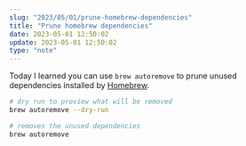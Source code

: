 ```yaml
---
slug: "2023/05/01/prune-homebrew-dependencies"
title: "Prune homebrew dependencies"
date: 2023-05-01 12:50:02
update: 2023-05-01 12:50:02
type: "note"
---
```


Today I learned you can use `brew autoremove` to prune unused dependencies installed by [Homebrew](https://brew.sh).

```sh prompt{2,5}
# dry run to preview what will be removed
brew autoremove --dry-run

# removes the unused dependencies
brew autoremove
```
